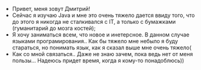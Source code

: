 - Привет, меня зовут Дмитрий!
- Сейчас я изучаю Java и мне это очень тяжело дается ввиду того, что до этого я никогда не сталкивался с IT, а только с бумажками (гуманитарий до мозга костей);
- Я хочу заниматься всем, что новое и инетерсное. В данном случае языками програмирования.. Как бы тяжело мне небыло я буду стараться, но понимать язык, 
как я сказал выше мне очень тяжело(
- Как со мной связаться.. Даже не знаю зачем, пока ведь нет от меня пользы... Надеюсь придет время, когда я кому-то понадоблюсь))

<!---
Orofer38/Orofer38 is a ✨ special ✨ repository because its `README.md` (this file) appears on your GitHub profile.
You can click the Preview link to take a look at your changes.
--->
